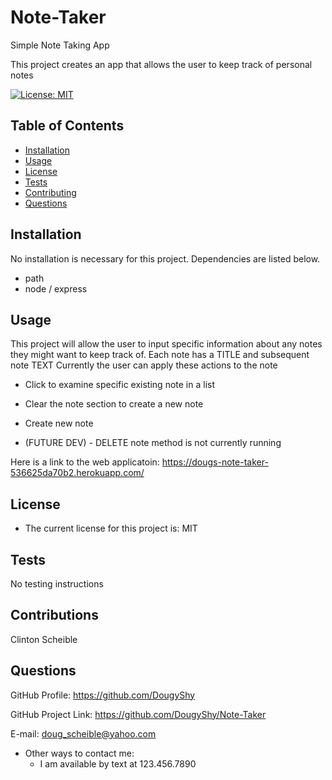 # Note-Taker
Simple Note Taking App

This project creates an app that allows the user to keep track of personal notes

[![License: MIT](https://img.shields.io/badge/License-MIT-yellow.svg)](https://opensource.org/licenses/MIT)

## Table of Contents

  - [Installation](#installation)
  - [Usage](#usage)
  - [License](#license)
  - [Tests](#tests)
  - [Contributing](#contributions)
  - [Questions](#questions)

## Installation

No installation is necessary for this project. Dependencies are listed below.

  - path
  - node / express

## Usage

This project will allow the user to input specific information about any notes they might want to keep track of. Each note has a TITLE and subsequent note TEXT
Currently the user can apply these actions to the note

 - Click to examine specific existing note in a list
 - Clear the note section to create a new note 
 - Create new note

 - (FUTURE DEV) - DELETE note method is not currently running

Here is a link to the web applicatoin: https://dougs-note-taker-536625da70b2.herokuapp.com/

## License

 - The current license for this project is: MIT

## Tests

No testing instructions

## Contributions

Clinton Scheible

## Questions

GitHub Profile: https://github.com/DougyShy

GitHub Project Link: https://github.com/DougyShy/Note-Taker

E-mail: doug_scheible@yahoo.com

 - Other ways to contact me:
    - I am available by text at 123.456.7890